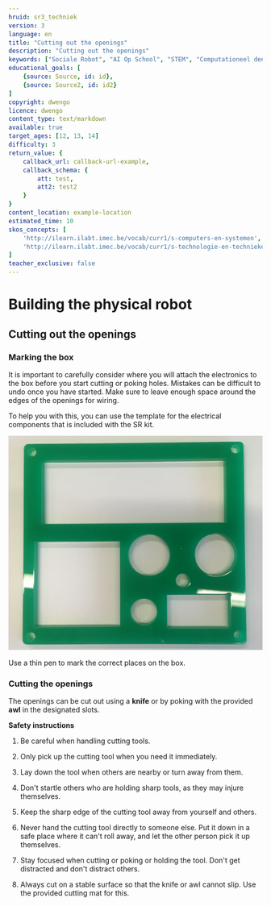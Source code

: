 ```yaml
---
hruid: sr3_techniek
version: 3
language: en
title: "Cutting out the openings"
description: "Cutting out the openings"
keywords: ["Sociale Robot", "AI Op School", "STEM", "Computationeel denken", "Grafisch programmeren"]
educational_goals: [
    {source: Source, id: id}, 
    {source: Source2, id: id2}
]
copyright: dwengo
licence: dwengo
content_type: text/markdown
available: true
target_ages: [12, 13, 14]
difficulty: 3
return_value: {
    callback_url: callback-url-example,
    callback_schema: {
        att: test,
        att2: test2
    }
}
content_location: example-location
estimated_time: 10
skos_concepts: [
    'http://ilearn.ilabt.imec.be/vocab/curr1/s-computers-en-systemen', 
    'http://ilearn.ilabt.imec.be/vocab/curr1/s-technologie-en-technieken'
]
teacher_exclusive: false
---
```

# Building the physical robot
## Cutting out the openings

### Marking the box
It is important to carefully consider where you will attach the electronics to the box before you start cutting or poking holes. Mistakes can be difficult to undo once you have started. Make sure to leave enough space around the edges of the openings for wiring.

To help you with this, you can use the template for the electrical components that is included with the SR kit.

![](embed/sjabloon.png)

Use a thin pen to mark the correct places on the box.

### Cutting the openings

The openings can be cut out using a **knife** or by poking with the provided **awl** in the designated slots.

**Safety instructions**

1. Be careful when handling cutting tools.

2. Only pick up the cutting tool when you need it immediately.

3. Lay down the tool when others are nearby or turn away from them.

4. Don't startle others who are holding sharp tools, as they may injure themselves.

5. Keep the sharp edge of the cutting tool away from yourself and others.

6. Never hand the cutting tool directly to someone else. Put it down in a safe place where it can't roll away, and let the other person pick it up themselves.

7. Stay focused when cutting or poking or holding the tool. Don't get distracted and don't distract others.

8. Always cut on a stable surface so that the knife or awl cannot slip. Use the provided cutting mat for this.